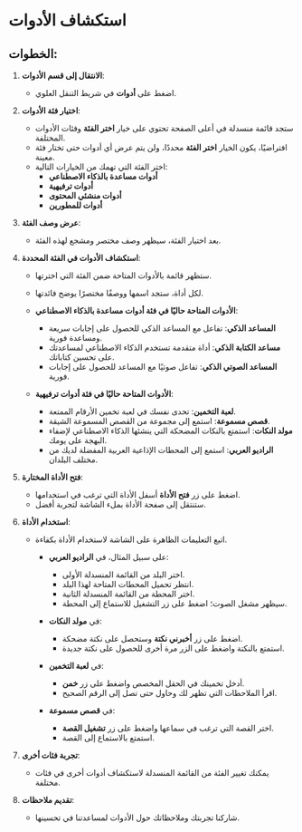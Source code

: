 # استكشاف الأدوات

## الخطوات:

1. **الانتقال إلى قسم الأدوات**:

   - اضغط على **أدوات** في شريط التنقل العلوي.

2. **اختيار فئة الأدوات**:

   - ستجد قائمة منسدلة في أعلى الصفحة تحتوي على خيار **اختر الفئة** وفئات الأدوات المختلفة.
   - افتراضيًا، يكون الخيار **اختر الفئة** محددًا، ولن يتم عرض أي أدوات حتى تختار فئة معينة.
   - اختر الفئة التي تهمك من الخيارات التالية:
     - **أدوات مساعدة بالذكاء الاصطناعي**
     - **أدوات ترفيهية**
     - **أدوات منشئي المحتوى**
     - **أدوات للمطورين**

3. **عرض وصف الفئة**:

   - بعد اختيار الفئة، سيظهر وصف مختصر ومشجع لهذه الفئة.

4. **استكشاف الأدوات في الفئة المحددة**:

   - ستظهر قائمة بالأدوات المتاحة ضمن الفئة التي اخترتها.
   - لكل أداة، ستجد اسمها ووصفًا مختصرًا يوضح فائدتها.

   - **الأدوات المتاحة حاليًا في فئة أدوات مساعدة بالذكاء الاصطناعي**:

     - **المساعد الذكي**: تفاعل مع المساعد الذكي للحصول على إجابات سريعة ومساعدة فورية.
     - **مساعد الكتابة الذكي**: أداة متقدمة تستخدم الذكاء الاصطناعي لمساعدتك على تحسين كتاباتك.
     - **المساعد الصوتي الذكي**: تفاعل صوتيًا مع المساعد للحصول على إجابات فورية.

   - **الأدوات المتاحة حاليًا في فئة أدوات ترفيهية**:

     - **لعبة التخمين**: تحدى نفسك في لعبة تخمين الأرقام الممتعة.
     - **قصص مسموعة**: استمع إلى مجموعة من القصص المسموعة الشيقة.
     - **مولد النكات**: استمتع بالنكات المضحكة التي ينشئها الذكاء الاصطناعي لإضفاء البهجة على يومك.
     - **الراديو العربي**: استمع إلى المحطات الإذاعية العربية المفضلة لديك من مختلف البلدان.

5. **فتح الأداة المختارة**:

   - اضغط على زر **فتح الأداة** أسفل الأداة التي ترغب في استخدامها.
   - ستنتقل إلى صفحة الأداة بملء الشاشة لتجربة أفضل.

6. **استخدام الأداة**:

   - اتبع التعليمات الظاهرة على الشاشة لاستخدام الأداة بكفاءة.

     - على سبيل المثال، في **الراديو العربي**:

       - اختر البلد من القائمة المنسدلة الأولى.
       - انتظر تحميل المحطات المتاحة لهذا البلد.
       - اختر المحطة من القائمة المنسدلة الثانية.
       - سيظهر مشغل الصوت؛ اضغط على زر التشغيل للاستماع إلى المحطة.

     - في **مولد النكات**:
       - اضغط على زر **أخبرني نكتة** وستحصل على نكتة مضحكة.
       - استمتع بالنكتة واضغط على الزر مرة أخرى للحصول على نكتة جديدة.

     - في **لعبة التخمين**:
       - أدخل تخمينك في الحقل المخصص واضغط على زر **خمن**.
       - اقرأ الملاحظات التي تظهر لك وحاول حتى تصل إلى الرقم الصحيح.

     - في **قصص مسموعة**:
       - اختر القصة التي ترغب في سماعها واضغط على زر **تشغيل القصة**.
       - استمتع بالاستماع إلى القصة.

7. **تجربة فئات أخرى**:

   - يمكنك تغيير الفئة من القائمة المنسدلة لاستكشاف أدوات أخرى في فئات مختلفة.

8. **تقديم ملاحظات**:

   - شاركنا تجربتك وملاحظاتك حول الأدوات لمساعدتنا في تحسينها.